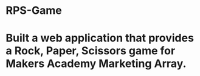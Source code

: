 # RPS-Game

# Built a web application that provides a Rock, Paper, Scissors game for Makers Academy Marketing Array.
